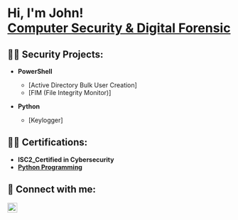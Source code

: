 <h1>Hi, I'm John! <br/><a href="https://www.linkedin.com/in/oluwayimika-adeniran/">Computer Security & Digital Forensic</a>

<h2>👨‍💻 Security Projects:</h2>

- <b>PowerShell</b>
  - [Active Directory Bulk User Creation]
  - [FIM (File Integrity Monitor)]

- <b>Python</b>
  - [Keylogger]
  


<h2>👨‍💻 Certifications:</h2>

- <b>ISC2_Certified in Cybersecurity</b>
- <b>[Python Programming](https://www.coursera.org/account/accomplishments/verify/BR4XTDR5XKEW)</b>



<h2> 🤳 Connect with me:</h2>

[<img align="left" alt="JoshMadakor | LinkedIn" width="22px" src="https://cdn.jsdelivr.net/npm/simple-icons@v3/icons/linkedin.svg" />][linkedin]


[linkedin]: https://linkedin.com/in/oluwayimika-adeniran

<!--
**joshmadakor1/joshmadakor1** is a ✨ _special_ ✨ repository because its `README.md` (this file) appears on your GitHub profile.

Here are some ideas to get you started:

- 🔭 I’m currently working on ...
- 🌱 I’m currently learning ...
- 👯 I’m looking to collaborate on ...
- 🤔 I’m looking for help with ...
- 💬 Ask me about ...
- 📫 How to reach me: ...
- 😄 Pronouns: ...
- ⚡ Fun fact: ...
-->
